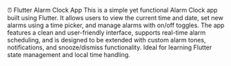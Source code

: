 ⏰ Flutter Alarm Clock App
This is a simple yet functional Alarm Clock app built using Flutter. It allows users to view the current time and date, set new alarms using a time picker, and manage alarms with on/off toggles. The app features a clean and user-friendly interface, supports real-time alarm scheduling, and is designed to be extended with custom alarm tones, notifications, and snooze/dismiss functionality. Ideal for learning Flutter state management and local time handling.
